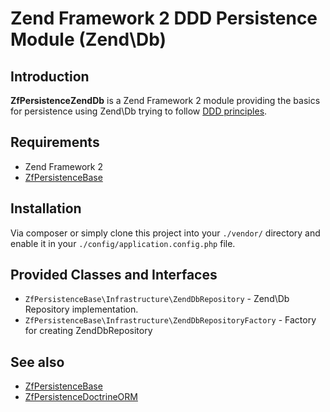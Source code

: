   Zend Framework 2 DDD Persistence Module (Zend\Db)
===================================================

## Introduction

**ZfPersistenceZendDb** is a Zend Framework 2 module providing the basics for persistence using Zend\Db
trying to follow [DDD principles](http://domaindrivendesign.org/books/#DDD).

## Requirements

* Zend Framework 2
* [ZfPersistenceBase](https://github.com/goten4/ZfPersistenceBase)

## Installation

Via composer or simply clone this project into your `./vendor/` directory and enable it in your
`./config/application.config.php` file.

Provided Classes and Interfaces
-------------------------------

* `ZfPersistenceBase\Infrastructure\ZendDbRepository` - Zend\Db Repository implementation.
* `ZfPersistenceBase\Infrastructure\ZendDbRepositoryFactory` - Factory for creating ZendDbRepository

## See also

* [ZfPersistenceBase](https://github.com/goten4/ZfPersistenceBase)
* [ZfPersistenceDoctrineORM](https://github.com/goten4/ZfPersistenceDoctrineORM)
